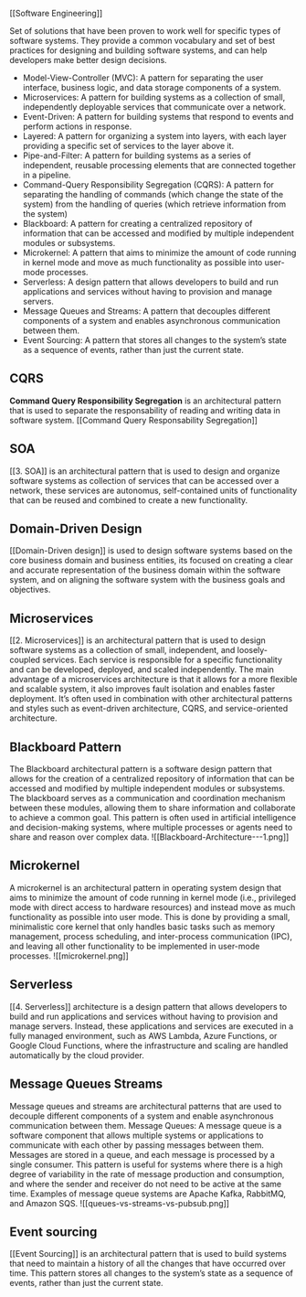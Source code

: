 [[Software Engineering]]

Set of solutions that have been proven to work well for specific types of software systems. They provide a common vocabulary and set of best practices for designing and building software systems, and can help developers make better design decisions.
- Model-View-Controller (MVC): A pattern for separating the user interface, business logic, and data storage components of a system.
- Microservices: A pattern for building systems as a collection of small, independently deployable services that communicate over a network.
- Event-Driven: A pattern for building systems that respond to events and perform actions in response.
- Layered: A pattern for organizing a system into layers, with each layer providing a specific set of services to the layer above it.
- Pipe-and-Filter: A pattern for building systems as a series of independent, reusable processing elements that are connected together in a pipeline.
- Command-Query Responsibility Segregation (CQRS): A pattern for separating the handling of commands (which change the state of the system) from the handling of queries (which retrieve information from the system)
- Blackboard: A pattern for creating a centralized repository of information that can be accessed and modified by multiple independent modules or subsystems.
- Microkernel: A pattern that aims to minimize the amount of code running in kernel mode and move as much functionality as possible into user-mode processes.
- Serverless: A design pattern that allows developers to build and run applications and services without having to provision and manage servers.
- Message Queues and Streams: A pattern that decouples different components of a system and enables asynchronous communication between them.
- Event Sourcing: A pattern that stores all changes to the system’s state as a sequence of events, rather than just the current state.

## CQRS
**Command Query Responsibility Segregation** is an architectural pattern that is used to separate the responsability of reading and writing data in software system. [[Command Query Responsability Segregation]]
## SOA
[[3. SOA]] is an architectural pattern that is used to design and organize software systems as collection of services that can be accessed over a network, these services are autonomus, self-contained units of functionality that can be reused and combined to create a new functionality.
## Domain-Driven Design
[[Domain-Driven design]] is used to design software systems based on the core business domain and business entities, its focused on creating a clear and accurate representation of the business domain within the software system, and on aligning the software system with the business goals and objectives.
## Microservices
[[2. Microservices]]  is an architectural pattern that is used to design software systems as a collection of small, independent, and loosely-coupled services. Each service is responsible for a specific functionality and can be developed, deployed, and scaled independently. The main advantage of a microservices architecture is that it allows for a more flexible and scalable system, it also improves fault isolation and enables faster deployment. It’s often used in combination with other architectural patterns and styles such as event-driven architecture, CQRS, and service-oriented architecture.
## Blackboard Pattern
The Blackboard architectural pattern is a software design pattern that allows for the creation of a centralized repository of information that can be accessed and modified by multiple independent modules or subsystems. The blackboard serves as a communication and coordination mechanism between these modules, allowing them to share information and collaborate to achieve a common goal. This pattern is often used in artificial intelligence and decision-making systems, where multiple processes or agents need to share and reason over complex data.
![[Blackboard-Architecture---1.png]]
## Microkernel
A microkernel is an architectural pattern in operating system design that aims to minimize the amount of code running in kernel mode (i.e., privileged mode with direct access to hardware resources) and instead move as much functionality as possible into user mode. This is done by providing a small, minimalistic core kernel that only handles basic tasks such as memory management, process scheduling, and inter-process communication (IPC), and leaving all other functionality to be implemented in user-mode processes.
![[microkernel.png]]
## Serverless
[[4. Serverless]] architecture is a design pattern that allows developers to build and run applications and services without having to provision and manage servers. Instead, these applications and services are executed in a fully managed environment, such as AWS Lambda, Azure Functions, or Google Cloud Functions, where the infrastructure and scaling are handled automatically by the cloud provider.
## Message Queues Streams
Message queues and streams are architectural patterns that are used to decouple different components of a system and enable asynchronous communication between them.
Message Queues: A message queue is a software component that allows multiple systems or applications to communicate with each other by passing messages between them. Messages are stored in a queue, and each message is processed by a single consumer. This pattern is useful for systems where there is a high degree of variability in the rate of message production and consumption, and where the sender and receiver do not need to be active at the same time. Examples of message queue systems are Apache Kafka, RabbitMQ, and Amazon SQS.
![[queues-vs-streams-vs-pubsub.png]]
## Event sourcing
[[Event Sourcing]] is an architectural pattern that is used to build systems that need to maintain a history of all the changes that have occurred over time. This pattern stores all changes to the system’s state as a sequence of events, rather than just the current state.